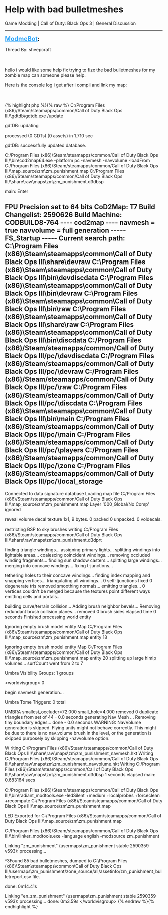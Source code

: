 # Help with bad bulletmeshes
Game Modding | Call of Duty: Black Ops 3 | General Discussion

---
<strong style="font-size: 1.4em;"><span style="text-decoration: underline;text-decoration-color: #34a7f9;"><span style="color:#34a7f9;">ModmeBot</span></span>:</strong>

<p>Thread By: sheepcraft<br /><br /><br /><p style="text-align:left;">hello i would like some help fix trying to fizx the bad bulletmeshes for my zombie map can someone please help.</p><p style="text-align:left;"></p><p style="text-align:left;">Here is the console log i get after i compil and link my map:</p><p style="text-align:left;"></p><br /><br />{% highlight php %}{% raw %}
C:/Program Files (x86)/Steam/steamapps/common/Call of Duty Black Ops III/\gdtdb\gdtdb.exe /update

gdtDB: updating

processed (0 GDTs) (0 assets) in 1.710 sec

gdtDB: successfully updated database.

C:/Program Files (x86)/Steam/steamapps/common/Call of Duty Black Ops III/\bin\cod2map64.exe -platform pc -navmesh -navvolume -loadFrom C:/Program Files (x86)/Steam/steamapps/common/Call of Duty Black Ops III/\map_source\zm\zm_punishment.map C:/Program Files (x86)/Steam/steamapps/common/Call of Duty Black Ops III/\share\raw\maps\zm\zm_punishment.d3dbsp

main: Enter

FPU Precision set to 64 bits
CoD2Map: T7
 Build Changelist: 2590626
 Build Machine: CODBUILD8-764
---- cod2map ----
navmesh = true
navvolume = full generation
----- FS_Startup -----
Current search path:
C:\Program Files (x86)\Steam\steamapps\common\Call of Duty Black Ops III\share\devraw
C:\Program Files (x86)\Steam\steamapps\common\Call of Duty Black Ops III\bin\devdiscdata
C:\Program Files (x86)\Steam\steamapps\common\Call of Duty Black Ops III\bin\devraw
C:\Program Files (x86)\Steam\steamapps\common\Call of Duty Black Ops III\bin\raw
C:\Program Files (x86)\Steam\steamapps\common\Call of Duty Black Ops III\share\raw
C:\Program Files (x86)\Steam\steamapps\common\Call of Duty Black Ops III\bin\discdata
C:/Program Files (x86)/Steam/steamapps/common/Call of Duty Black Ops III/pc/\devdiscdata
C:/Program Files (x86)/Steam/steamapps/common/Call of Duty Black Ops III/pc/\devraw
C:/Program Files (x86)/Steam/steamapps/common/Call of Duty Black Ops III/pc/\raw
C:/Program Files (x86)/Steam/steamapps/common/Call of Duty Black Ops III/pc/\discdata
C:\Program Files (x86)\Steam\steamapps\common\Call of Duty Black Ops III\bin\main
C:/Program Files (x86)/Steam/steamapps/common/Call of Duty Black Ops III/pc/\main
C:/Program Files (x86)/Steam/steamapps/common/Call of Duty Black Ops III/pc/\players
C:/Program Files (x86)/Steam/steamapps/common/Call of Duty Black Ops III/pc/\zone
C:/Program Files (x86)/Steam/steamapps/common/Call of Duty Black Ops III/pc/\local_storage
----------------------
Connected to data signature database
Loading map file C:/Program Files (x86)/Steam/steamapps/common/Call of Duty Black Ops III/\map_source\zm\zm_punishment.map
Layer &#39;000_Global/No Comp&#39; ignored

reveal volume decal texture 1x1, 9 bytes. 0 packed 0 unpacked. 0 voldecals.

restricting BSP to sky brushes
writing C:/Program Files (x86)/Steam/steamapps/common/Call of Duty Black Ops III/\share\raw\maps\zm\zm_punishment.d3dprt

finding triangle windings...
assigning primary lights...
splitting windings into lightable areas...
coalescing coincident windings...
removing occluded winding fragments...
finding sun shadow casters...
splitting large windings...
merging into concave windings...
fixing t-junctions...

tethering holes to their concave windings...
finding index mapping and snapping vertices...
triangulating all windings...
0 self-tjunctions fixed
0 degenerate tris removed
smoothing normals...
emitting triangles...
0 vertices couldn&#39;t be merged because the textures point different ways
emitting cells and portals...

building curve/terrain collision...
Adding brush neighbor bevels...
Removing redundant brush collision planes...
removed 0 brush sides
elapsed time 0 seconds
Finished processing world entity

Ignoring empty brush model entity
Map C:/Program Files (x86)/Steam/steamapps/common/Call of Duty Black Ops III/\map_source\zm\zm_punishment.map entity 18

Ignoring empty brush model entity
Map C:/Program Files (x86)/Steam/steamapps/common/Call of Duty Black Ops III/\map_source\zm\zm_punishment.map entity 20
splitting up large himip volumes...
    surfCount went from 2 to 7

Umbra Visibility Groups: 1 groups

&lt;worldvisgroup&gt;      0

begin navmesh generation...

Umbra Tome Triggers: 0 total



UMBRA smallest_occluder=72.000 small_hole=4.000
removed 0 duplicate triangles from set of 44 - 0.0 seconds
generating Nav Mesh ...
Removing tiny boundary edges...
 done - 0.0 seconds 
WARNING: NavVolume generation is skipped. Flying units might not behave correctly. This might be due to there is no nav_volume brush in the level, or the generation is skipped purposely by skipping -navvolume option.

W
riting C:/Program Files (x86)/Steam/steamapps/common/Call of Duty Black Ops III/\share\raw\maps\zm\zm_punishment_navmesh.hkt
Writing C:/Program Files (x86)/Steam/steamapps/common/Call of Duty Black Ops III/\share\raw\maps\zm\zm_punishment_navvolume.hkt
Writing C:/Program Files (x86)/Steam/steamapps/common/Call of Duty Black Ops III/\share\raw\maps\zm\zm_punishment.d3dbsp
    1 seconds elapsed
main: 0.683164 secs

C:/Program Files (x86)/Steam/steamapps/common/Call of Duty Black Ops III/\bin\radiant_modtools.exe -ledSilent +medium +localprobes +forceclean +recompute C:/Program Files (x86)/Steam/steamapps/common/Call of Duty Black Ops III/\map_source\zm\zm_punishment.map

LED Exported for C:/Program Files (x86)/Steam/steamapps/common/Call of Duty Black Ops III/\map_source\zm\zm_punishment.map

C:/Program Files (x86)/Steam/steamapps/common/Call of Duty Black Ops III/\bin\linker_modtools.exe -language english -modsource zm_punishment

Linking "zm_punishment" (usermaps\zm_punishment stable 2590359 v593): 
processing...

^3Found 85 bad bulletmeshes, dumped to C:\Program Files (x86)\Steam\steamapps\common\Call of Duty Black Ops III\/usermaps\zm_punishment/zone_source/all/assetinfo/zm_punishment_bulletreport.csv file.

done: 0m14.41s

Linking "en_zm_punishment" (usermaps\zm_punishment stable 2590359 v593): 
processing...
done: 0m3.59s
&lt;/worldvisgroup&gt;
{% endraw %}{% endhighlight %}
</p>
